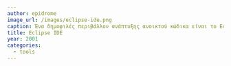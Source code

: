 ```yaml
---
author: epidrome
image_url: /images/eclipse-ide.png
caption: Ένα δημοφιλές περιβάλλον ανάπτυξης ανοικτού κώδικα είναι το Eclipse.
title: Eclipse IDE
year: 2001
categories:
  - tools
---
```

